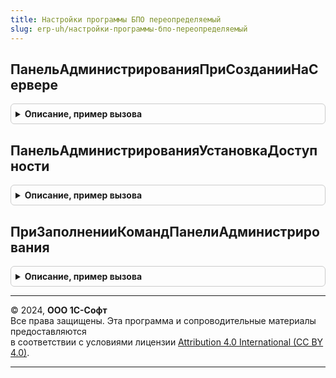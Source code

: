 ```yaml
---
title: Настройки программы БПО переопределяемый
slug: erp-uh/настройки-программы-бпо-переопределяемый
---
```



## ПанельАдминистрированияПриСозданииНаСервере
<details style="margin: 1em 0; padding: 0.5em; border: 1px solid #ccc; border-radius: 6px;">

<summary style="font-weight: bold; cursor: pointer;">Описание, пример вызова</summary>

```bsl

// Дополнительные переопределяемые действия с управляемой формой в Панели администрирования БПО
// при событии "ПриСозданииНаСервере".
//
// Параметры:
//  Форма - ФормаКлиентскогоПриложения - Форма настройки оборудования
//  Отказ - Булево - Отказ создания
//  Параметры - Структура - Параметры операции
//  СтандартнаяОбработка - Булево - Стандартная обработка
//
Процедура ПанельАдминистрированияПриСозданииНаСервере(Форма, Отказ, Параметры, СтандартнаяОбработка) Экспорт
```

Пример вызова
```bsl
НастройкиПрограммыБПОПереопределяемый.ПанельАдминистрированияПриСозданииНаСервере(Форма, Отказ, Параметры, СтандартнаяОбработка) 
```
</details>

## ПанельАдминистрированияУстановкаДоступности
<details style="margin: 1em 0; padding: 0.5em; border: 1px solid #ccc; border-radius: 6px;">

<summary style="font-weight: bold; cursor: pointer;">Описание, пример вызова</summary>

```bsl

// Дополнительная настройка доступности при изменении реквизита формы
//
// Параметры:
//  Форма - ФормаКлиентскогоПриложения
//  РеквизитПутьКДанным - Строка
//
Процедура ПанельАдминистрированияУстановкаДоступности(Форма, РеквизитПутьКДанным) Экспорт
```

Пример вызова
```bsl
НастройкиПрограммыБПОПереопределяемый.ПанельАдминистрированияУстановкаДоступности(Форма, РеквизитПутьКДанным) 
```
</details>

## ПриЗаполненииКомандПанелиАдминистрирования
<details style="margin: 1em 0; padding: 0.5em; border: 1px solid #ccc; border-radius: 6px;">

<summary style="font-weight: bold; cursor: pointer;">Описание, пример вызова</summary>

```bsl

// Позволяет заполнить пользовательские команды на Панели администрирования
//
// Параметры:
//  Форма - ФормаКлиентскогоПриложения
//  Команды - см. НастройкиПрограммыБПО.ТаблицаКоманд.
//
Процедура ПриЗаполненииКомандПанелиАдминистрирования(Форма, Команды) Экспорт
```

Пример вызова
```bsl
НастройкиПрограммыБПОПереопределяемый.ПриЗаполненииКомандПанелиАдминистрирования(Форма, Команды) 
```
</details>

---

© 2024, **ООО 1С-Софт**  
Все права защищены. Эта программа и сопроводительные материалы предоставляются  
в соответствии с условиями лицензии [Attribution 4.0 International (CC BY 4.0)](https://creativecommons.org/licenses/by/4.0/legalcode).

---
